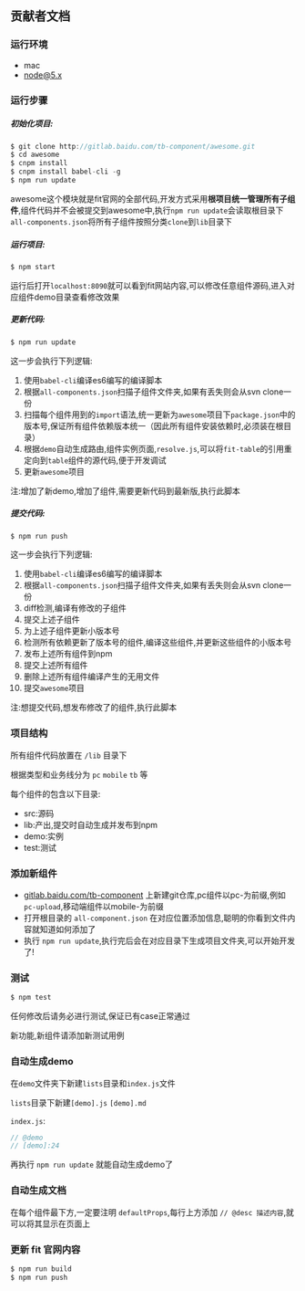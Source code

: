 ## 贡献者文档

### 运行环境

- mac
- node@5.x

### 运行步骤

##### 初始化项目:

~~~js
$ git clone http://gitlab.baidu.com/tb-component/awesome.git
$ cd awesome
$ cnpm install
$ cnpm install babel-cli -g
$ npm run update
~~~

awesome这个模块就是fit官网的全部代码,开发方式采用**根项目统一管理所有子组件**,组件代码并不会被提交到awesome中,执行`npm run update`会读取根目录下`all-components.json`将所有子组件按照分类`clone`到`lib`目录下

##### 运行项目:

~~~js
$ npm start
~~~

运行后打开`localhost:8090`就可以看到fit网站内容,可以修改任意组件源码,进入对应组件demo目录查看修改效果

##### 更新代码:

~~~js
$ npm run update
~~~

这一步会执行下列逻辑:

1. 使用`babel-cli`编译es6编写的编译脚本
2. 根据`all-components.json`扫描子组件文件夹,如果有丢失则会从svn clone一份
3. 扫描每个组件用到的`import`语法,统一更新为`awesome`项目下`package.json`中的版本号,保证所有组件依赖版本统一（因此所有组件安装依赖时,必须装在根目录）
4. 根据`demo`自动生成路由,组件实例页面,`resolve.js`,可以将`fit-table`的引用重定向到`table`组件的源代码,便于开发调试
5. 更新`awesome`项目

注:增加了新demo,增加了组件,需要更新代码到最新版,执行此脚本

##### 提交代码:

~~~js
$ npm run push
~~~

这一步会执行下列逻辑:

1. 使用`babel-cli`编译es6编写的编译脚本
2. 根据`all-components.json`扫描子组件文件夹,如果有丢失则会从svn clone一份
3. diff检测,编译有修改的子组件
4. 提交上述子组件
5. 为上述子组件更新小版本号
6. 检测所有依赖更新了版本号的组件,编译这些组件,并更新这些组件的小版本号
7. 发布上述所有组件到npm
8. 提交上述所有组件
9. 删除上述所有组件编译产生的无用文件
10. 提交`awesome`项目

注:想提交代码,想发布修改了的组件,执行此脚本

### 项目结构

所有组件代码放置在 `/lib` 目录下

根据类型和业务线分为 `pc` `mobile` `tb` 等

每个组件的包含以下目录:

- src:源码
- lib:产出,提交时自动生成并发布到npm
- demo:实例
- test:测试

### 添加新组件

- [gitlab.baidu.com/tb-component](http://gitlab.baidu.com/tb-component) 上新建git仓库,pc组件以pc-为前缀,例如 `pc-upload`,移动端组件以mobile-为前缀
- 打开根目录的 `all-component.json` 在对应位置添加信息,聪明的你看到文件内容就知道如何添加了
- 执行 `npm run update`,执行完后会在对应目录下生成项目文件夹,可以开始开发了!

### 测试

~~~js
$ npm test
~~~

任何修改后请务必进行测试,保证已有case正常通过

新功能,新组件请添加新测试用例

### 自动生成demo

在`demo`文件夹下新建`lists`目录和`index.js`文件

`lists`目录下新建`[demo].js` `[demo].md`

`index.js`:

~~~jsx
// @demo
// [demo]:24
~~~

再执行 `npm run update` 就能自动生成demo了

### 自动生成文档

在每个组件最下方,一定要注明 `defaultProps`,每行上方添加 `// @desc 描述内容`,就可以将其显示在页面上

### 更新 fit 官网内容

~~~jsx
$ npm run build
$ npm run push
~~~